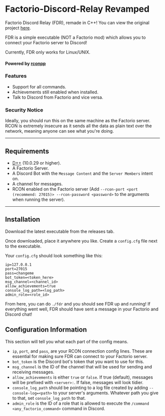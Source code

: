 # Factorio-Discord-Relay Revamped
Factorio Discord Relay (FDR), remade in C++! You can view the original project [here](https://github.com/Jaskowicz1/Factorio-Discord-Relay).

FDR is a simple executable (NOT a Factorio mod) which allows you to connect your Factorio server to Discord!

Currently, FDR only works for Linux/UNIX.

#### Powered by [rconpp](https://github.com/Jaskowicz1/rconpp)

### Features

- Support for all commands.
- Achievements still enabled when installed.
- Talk to Discord from Factorio and vice versa.

### Security Notice

Ideally, you should run this on the same machine as the Factorio server.
RCON is extremely insecure as it sends all the data as plain text over the network, meaning anyone can see what you're doing.

---

## Requirements

- [D++](https://github.com/brainboxdotcc/DPP/) (10.0.29 or higher).
- A Factorio Server.
- A Discord Bot with the `Message Content` and the `Server Members` intent on.
- A channel for messages.
- RCON enabled on the Factorio server (Add `--rcon-port <port (recommend: 27015)> --rcon-password <password>` to the arguments when running the server).

---

## Installation

Download the latest executable from the releases tab.

Once downloaded, place it anywhere you like. Create a `config.cfg` file next to the executable.

Your `config.cfg` should look something like this:
```
ip=127.0.0.1
port=27015
pass=changeme
bot_token=<token_here>
msg_channel=<channel_id>
allow_achievements=true
console_log_path=<log_path>
admin_role=<role_id>
```

From here, you can do `./fdr` and you should see FDR up and running! If everything went well, FDR should have sent a message in your Factorio and Discord chat!

## Configuration Information

This section will tell you what each part of the config means.

- `ip`, `port`, and `pass`, are your RCON connection config lines. These are essential for making sure FDR can connect to your Factorio server.
- `bot_token` is the Discord bot's token that you want to use for this.
- `msg_channel` is the ID of the channel that will be used for sending and receiving messages.
- `allow_achievements` is either `true` or `false`. If true (default), messages will be prefixed with `<server>:`. If false, messages will look tidier.
- `console_log_path` should be pointing to a log file created by adding `--console-log=<path>` to your server's arguments. Whatever path you give to that, set `console_log_path` to that.
- `admin_role` is the ID of a role that is allowed to execute the `/command <any_factorio_command>` command in Discord.
